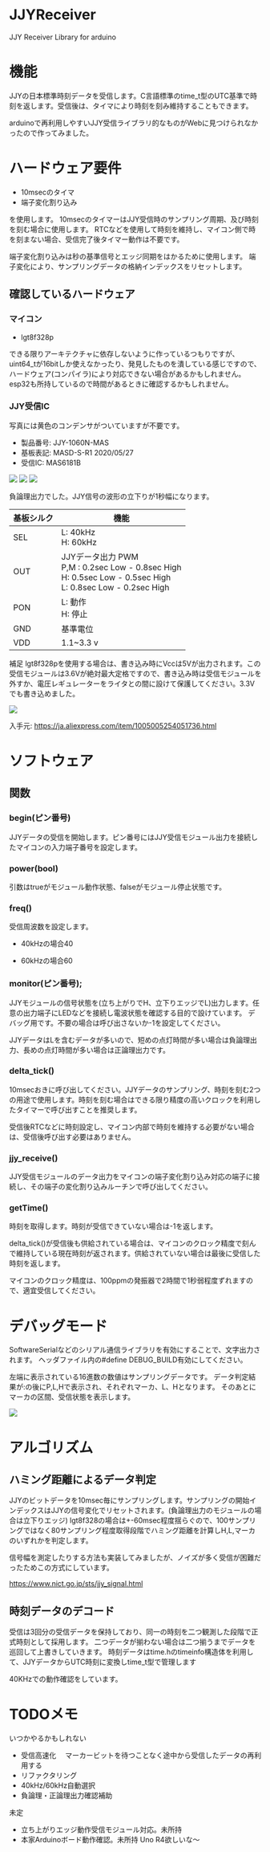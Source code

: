 # JJYReceiver

JJY Receiver Library for arduino

# 機能

JJYの日本標準時刻データを受信します。C言語標準のtime_t型のUTC基準で時刻を返します。受信後は、タイマにより時刻を刻み維持することもできます。

arduinoで再利用しやすいJJY受信ライブラリ的なものがWebに見つけられなかったので作ってみました。

# ハードウェア要件

- 10msecのタイマ
- 端子変化割り込み

を使用します。
10msecのタイマーはJJY受信時のサンプリング周期、及び時刻を刻む場合に使用します。
RTCなどを使用して時刻を維持し、マイコン側で時を刻まない場合、受信完了後タイマー動作は不要です。

端子変化割り込みは秒の基準信号とエッジ同期をはかるために使用します。
端子変化により、サンプリングデータの格納インデックスをリセットします。

## 確認しているハードウェア

### マイコン

- lgt8f328p

できる限りアーキテクチャに依存しないように作っているつもりですが、uint64_tが16bitしか使えなかったり、発見したものを潰している感じですので、ハードウェア(コンパイラ)により対応できない場合があるかもしれません。esp32も所持しているので時間があるときに確認するかもしれません。

### JJY受信IC

写真には黄色のコンデンサがついていますが不要です。

- 製品番号: JJY-1060N-MAS
- 基板表記: MASD-S-R1 2020/05/27
- 受信IC: MAS6181B

![](img/IMG_5775.jpeg)
![](img/IMG_5777.jpeg)
![](img/IMG_5776.jpeg)

負論理出力でした。JJY信号の波形の立下りが1秒幅になります。

| 基板シルク | 機能                                                                                                              |
| ----- | --------------------------------------------------------------------------------------------------------------- |
| SEL   | L: 40kHz<br/>H: 60kHz                                                                                           |
| OUT   | JJYデータ出力 PWM<br/>P,M : 0.2sec Low - 0.8sec High<br/>H: 0.5sec Low - 0.5sec High<br/>L: 0.8sec Low - 0.2sec High |
| PON   | L: 動作<br/> H: 停止                                                                                                |
| GND   | 基準電位                                                                                                            |
| VDD   | 1.1~3.3 v                                                                                                       |

補足
lgt8f328pを使用する場合は、書き込み時にVccは5Vが出力されます。この受信モジュールは3.6Vが絶対最大定格ですので、書き込み時は受信モジュールを外すか、電圧レギュレーターをライタとの間に設けて保護してください。3.3Vでも書き込めました。

![](img/IMG_5779.jpeg)

入手元:
https://ja.aliexpress.com/item/1005005254051736.html

# ソフトウェア

## 関数

### begin(ピン番号)

JJYデータの受信を開始します。ピン番号にはJJY受信モジュール出力を接続したマイコンの入力端子番号を設定します。

### power(bool)

引数はtrueがモジュール動作状態、falseがモジュール停止状態です。

### freq()

受信周波数を設定します。

- 40kHzの場合40

- 60kHzの場合60

### monitor(ピン番号);

JJYモジュールの信号状態を(立ち上がりでH、立下りエッジでL)出力します。任意の出力端子にLEDなどを接続し電波状態を確認する目的で設けています。 デバッグ用です。不要の場合は呼び出さないか-1を設定してください。

JJYデータはLを含むデータが多いので、短めの点灯時間が多い場合は負論理出力、長めの点灯時間が多い場合は正論理出力です。

### delta_tick()

10msecおきに呼び出してください。JJYデータのサンプリング、時刻を刻む2つの用途で使用します。時刻を刻む場合はできる限り精度の高いクロックを利用したタイマーで呼び出すことを推奨します。

受信後RTCなどに時刻設定し、マイコン内部で時刻を維持する必要がない場合は、受信後呼び出す必要はありません。

### jjy_receive()

JJY受信モジュールのデータ出力をマイコンの端子変化割り込み対応の端子に接続し、その端子の変化割り込みルーチンで呼び出してください。

### getTime()

時刻を取得します。時刻が受信できていない場合は-1を返します。

delta_tick()が受信後も供給されている場合は、マイコンのクロック精度で刻んで維持している現在時刻が返されます。供給されていない場合は最後に受信した時刻を返します。

マイコンのクロック精度は、100ppmの発振器で2時間で1秒弱程度ずれますので、適宜受信してください。

# デバッグモード

SoftwareSerialなどのシリアル通信ライブラリを有効にすることで、文字出力されます。
ヘッダファイル内の#define DEBUG_BUILD有効にしてください。

左端に表示されている16進数の数値はサンプリングデータです。
データ判定結果が:の後にP,L,Hで表示され、それぞれマーカ、L、Hとなります。
そのあとにマーカの区間、受信状態を表示します。

![](img/Debug1.png)

# アルゴリズム

## ハミング距離によるデータ判定

JJYのビットデータを10msec毎にサンプリングします。サンプリングの開始インデックスはJJYの信号変化でリセットされます。(負論理出力のモジュールの場合は立下りエッジ)
lgt8f328の場合は+-60msec程度揺らぐので、100サンプリングではなく80サンプリング程度取得段階でハミング距離を計算しH,L,マーカのいずれかを判定します。

信号幅を測定したりする方法も実装してみましたが、ノイズが多く受信が困難だったためこの方式にしています。

https://www.nict.go.jp/sts/jjy_signal.html

## 時刻データのデコード

受信は3回分の受信データを保持しており、同一の時刻を二つ観測した段階で正式時刻として採用します。
二つデータが揃わない場合は二つ揃うまでデータを巡回して上書きしていきます。
時刻データはtime.hのtimeinfo構造体を利用して、JJYデータからUTC時刻に変換しtime_t型で管理します

40KHzでの動作確認をしています。

# TODOメモ

いつかやるかもしれない

- 受信高速化
  　マーカービットを待つことなく途中から受信したデータの再利用する
- リファクタリング
- 40kHz/60kHz自動選択
- 負論理・正論理出力確認補助

未定

- 立ち上がりエッジ動作受信モジュール対応。未所持
- 本家Arduinoボード動作確認。未所持 Uno R4欲しいな～
